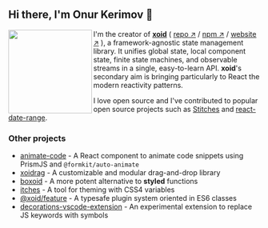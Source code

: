 ## Hi there, I'm Onur Kerimov 👋

<!-- <table>
  <thead></thead>
  <tbody>
  <tr><td>
      I'm currently looking for a job in the US and the EU area. <a href="https://onurkerimov.github.io/cv/">See my CV here</a>.
  </td></tr>
  </tbody>
</table> -->

<a href="https://xoid.dev">
  <img width="167" src="https://raw.githubusercontent.com/onurkerimov/xoid/master/assets/logo-full.svg" align="left" />
</a>
      
I'm the creator of [**xoid**](https://github.com/xoidlabs/xoid) ( [repo ↗︎](https://github.com/xoidlabs/xoid) / [npm ↗︎](https://www.npmjs.com/package/xoid) / [website ↗︎](https://xoid.dev) ), a framework-agnostic state management library. It unifies global state, local component state, finite state machines, and observable streams in a single, easy-to-learn API. **xoid**'s secondary aim is bringing particularly to React the modern reactivity patterns.

I love open source and I've contributed to popular open source projects such as [Stitches](https://github.com/stitchesjs/stitches/pull/1051) and [react-date-range](https://github.com/hypeserver/react-date-range/commits?author=onurkerimov).

### Other projects
- [animate-code](https://github.com/onurkerimov/animate-code) - A React component to animate code snippets using PrismJS and `@formkit/auto-animate`
- [xoidrag](https://github.com/xoidlabs/xoidrag) - A customizable and modular drag-and-drop library
- [boxoid](https://github.com/onurkerimov/boxoid) - A more potent alternative to **styled** functions
- [itches](https://github.com/onurkerimov/itches) - A tool for theming with CSS4 variables
- [@xoid/feature](https://github.com/xoidlabs/feature) - A typesafe plugin system oriented in ES6 classes
- [decorations-vscode-extension](https://github.com/onurkerimov/decorations-vscode-extension) - An experimental extension to replace JS keywords with symbols

